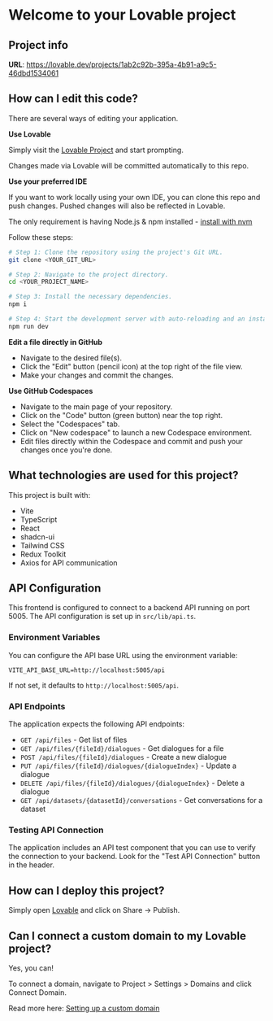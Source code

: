 # Welcome to your Lovable project

## Project info

**URL**: https://lovable.dev/projects/1ab2c92b-395a-4b91-a9c5-46dbd1534061

## How can I edit this code?

There are several ways of editing your application.

**Use Lovable**

Simply visit the [Lovable Project](https://lovable.dev/projects/1ab2c92b-395a-4b91-a9c5-46dbd1534061) and start prompting.

Changes made via Lovable will be committed automatically to this repo.

**Use your preferred IDE**

If you want to work locally using your own IDE, you can clone this repo and push changes. Pushed changes will also be reflected in Lovable.

The only requirement is having Node.js & npm installed - [install with nvm](https://github.com/nvm-sh/nvm#installing-and-updating)

Follow these steps:

```sh
# Step 1: Clone the repository using the project's Git URL.
git clone <YOUR_GIT_URL>

# Step 2: Navigate to the project directory.
cd <YOUR_PROJECT_NAME>

# Step 3: Install the necessary dependencies.
npm i

# Step 4: Start the development server with auto-reloading and an instant preview.
npm run dev
```

**Edit a file directly in GitHub**

- Navigate to the desired file(s).
- Click the "Edit" button (pencil icon) at the top right of the file view.
- Make your changes and commit the changes.

**Use GitHub Codespaces**

- Navigate to the main page of your repository.
- Click on the "Code" button (green button) near the top right.
- Select the "Codespaces" tab.
- Click on "New codespace" to launch a new Codespace environment.
- Edit files directly within the Codespace and commit and push your changes once you're done.

## What technologies are used for this project?

This project is built with:

- Vite
- TypeScript
- React
- shadcn-ui
- Tailwind CSS
- Redux Toolkit
- Axios for API communication

## API Configuration

This frontend is configured to connect to a backend API running on port 5005. The API configuration is set up in `src/lib/api.ts`.

### Environment Variables

You can configure the API base URL using the environment variable:

```
VITE_API_BASE_URL=http://localhost:5005/api
```

If not set, it defaults to `http://localhost:5005/api`.

### API Endpoints

The application expects the following API endpoints:

- `GET /api/files` - Get list of files
- `GET /api/files/{fileId}/dialogues` - Get dialogues for a file
- `POST /api/files/{fileId}/dialogues` - Create a new dialogue
- `PUT /api/files/{fileId}/dialogues/{dialogueIndex}` - Update a dialogue
- `DELETE /api/files/{fileId}/dialogues/{dialogueIndex}` - Delete a dialogue
- `GET /api/datasets/{datasetId}/conversations` - Get conversations for a dataset

### Testing API Connection

The application includes an API test component that you can use to verify the connection to your backend. Look for the "Test API Connection" button in the header.

## How can I deploy this project?

Simply open [Lovable](https://lovable.dev/projects/1ab2c92b-395a-4b91-a9c5-46dbd1534061) and click on Share -> Publish.

## Can I connect a custom domain to my Lovable project?

Yes, you can!

To connect a domain, navigate to Project > Settings > Domains and click Connect Domain.

Read more here: [Setting up a custom domain](https://docs.lovable.dev/tips-tricks/custom-domain#step-by-step-guide)

